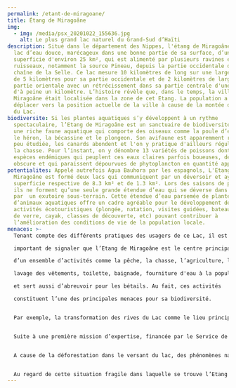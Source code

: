 ```yaml
---
permalink: /etant-de-miragoane/
title: Étang de Miragoâne
img:
  - img: /media/psx_20201022_155636.jpg
    alt: Le plus grand lac naturel du Grand-Sud d’Haïti
description: Situé dans le département des Nippes, l'étang de Miragoâne est un
  lac d’eau douce, marécageux dans une bonne partie de sa surface, d’une
  superficie d'environ 25 km², qui est alimenté par plusieurs ravines et
  ruisseaux, notamment la source Pineau, depuis la partie occidentale de la
  chaîne de la Selle. Ce lac mesure 10 kilomètres de long sur une largeur allant
  de 5 kilomètres pour sa partie occidentale et de 2 kilomètres de large pour sa
  partie orientale avec un rétrécissement dans sa partie centrale d'une largeur
  d'à peine un kilomètre. L’histoire révèle que, dans le temps, la ville de
  Miragoâne était localisée dans la zone de cet Etang. La population a dû se
  déplacer vers la position actuelle de la ville à cause de la montée des eaux
  du Lac.
biodiversite: Si les plantes aquatiques s’y développent à un rythme
  spectaculaire, l’Etang de Miragoâne est un sanctuaire de biodiversité détenant
  une riche faune aquatique qui comporte des oiseaux comme la poule d’eau dorée,
  le héron, la bécassine et le plongeon. Son avifaune est apparemment riche mais
  peu étudiée, les canards abondent et l'on y pratique d'ailleurs régulièrement
  la chasse. Pour l’instant, on y dénombre 13 variétés de poissons dont 8
  espèces endémiques qui peuplent ces eaux claires parfois boueuses, de couleur
  obscure et qui paraissent dépourvues de phytoplancton en quantité appréciable.
potentialites: Appelé autrefois Agua Bauhora par les espagnols, L'Etang de
  Miragoâne est formé deux lacs qui communiquent par un déversoir et ayant pour
  superficie respective de 8.3 km² et de 1.3 km². Lors des saisons de pluies,
  ils ne forment qu’une seule grande étendue d’eau qui se déverse dans la mer
  par  un exutoire sous-terrain. Cette étendue d’eau parsemée de plantes et
  d’animaux aquatiques offre un cadre agréable pour le développement des
  activités écotouristiques (plongée, natation, visites guidées, bateaux à fond
  de verre, cayak, classes de découverte, etc) pouvant contribuer à
  l’amélioration des conditions de vie de la population locale.
menaces: >-
  Tenant compte des différents pratiques des usagers de ce Lac, il est

  important de signaler que l’Etang de Miragoâne est le centre principal

  d’un ensemble d’activités comme la pêche, la chasse, l’agriculture, le

  lavage des vêtements, toilette, baignade, fourniture d'eau à la population

  et sert aussi d’abreuvoir pour les bétails. Au fait, ces activités

  constituent l’une des principales menaces pour sa biodiversité. 


  Par exemple, la transformation des rives du Lac comme le lieu principal pour faire la lessive est un problème majeur qui perturbe son équilibre écologique notamment par la pollution de ses eaux. 


  Suite à une première mission d’expertise, financée par le Service de coopération et d’action culturelle de l’Ambassade de France en Haïti en 2009, le plongeur professionnel martiniquais Alain Rauwel a pu photographier un ensemble de débris comme des blocs de pierre, des ballots de vêtements, sacs lestés, tissus, mousse de vieux matelas, plantes en décomposition… qui se retrouvent tous au fond du lac et qui font obstacle aux différents points d’infiltration de l’Étang. 


  A cause de la déforestation dans le versant du lac, des phénomènes naturels provoquent souvent la montée des eaux de cet Etang. Ce phénomène s’est intensifié en septembre 2008 suite à de fortes pluies provoquées par le passage de quatre cyclones meurtriers Fay, Gustav, Hanna et Ike qui ont dévasté le pays et provoquent une montée des eaux de l’étang de Miragôane. Celle-ci a coupé les régions du Sud, des Nippes et de la Grand-Anse avec le reste du pays 


  Au regard de cette situation fragile dans laquelle se trouve l’Etang de Miragôane, il est urgent de mener une vaste campagne de sensibilisation de la population non seulement à la protection de la biodiversité du Lac mais aussi à une (ré) harmonisation de leur rapport avec ce patrimoine naturel combien utile et nécessaire à la création d’un cadre de vie durable pour les populations locales. À cette campagne s’ajoute aussi des activités génératrices de revenus mais respectueux de l’environnement leur permettant de mieux s’adapter au changement climatique.
---
```

